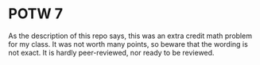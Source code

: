 # POTW 7

As the description of this repo says, this was an extra credit math problem for my class. It was not worth many points, so beware that the wording is not exact. It is hardly peer-reviewed, nor ready to be reviewed.
